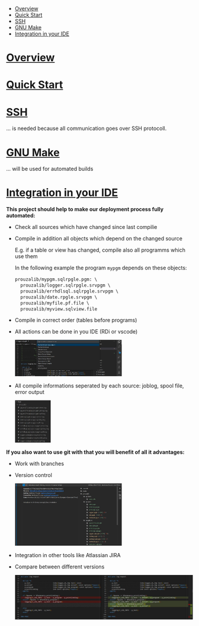 - [Overview](#overview)
- [Quick Start](#quick-start)
- [SSH](#ssh)
- [GNU Make](#gnu-make)
- [Integration in your IDE](#integration-in-your-ide)



# [Overview](/docs/pages/overview.md)

# [Quick Start](/docs/pages/quick_start.md)

# [SSH](/docs/pages/SSH.md)

... is needed because all communication goes over SSH protocoll.

# [GNU Make](/docs/pages/gnu_make.md)

... will be used for automated builds

# [Integration in your IDE](/docs/pages/integration_in_your_ide.md)


**This project should help to make our deployment process fully automated:**

* Check all sources which have changed since last compilie
* Compile in addition all objects which depend on the changed source

  E.g. if a table or view has changed, compile also all programms which use them

  In the following example the program ```mypgm``` depends on these objects:
  ```
  prouzalib/mypgm.sqlrpgle.pgm: \
    prouzalib/logger.sqlrpgle.srvpgm \
    prouzalib/errhdlsql.sqlrpgle.srvpgm \
    prouzalib/date.rpgle.srvpgm \
    prouzalib/myfile.pf.file \
    prouzalib/myview.sqlview.file

  ```

* Compile in correct order (tables before programs)
* All actions can be done in you IDE (RDi or vscode)

  <img src="docs/assets/run-command-2.jpg" width="60%" height="60%">

* All compile informations seperated by each source: joblog, spool file, error output

  <img src="docs/assets/compile-logs.jpg" width="20%" height="20%">


**If you also want to use git with that you will benefit of all it advantages:**

* Work with branches
* Version control

  <img src="docs/assets/git-commit.jpg" width="60%" height="60%">

* Integration in other tools like Atlassian JIRA
* Compare between different versions

  ![git-compare](docs/assets/git-compare.jpg)